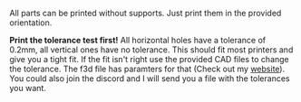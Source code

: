 All parts can be printed without supports. Just print them in the provided orientation.

**Print the tolerance test first!**
All horizontal holes have a tolerance of 0.2mm, all vertical ones have no tolerance. This should fit most printers and give you a tight fit. If the fit isn't right use the provided CAD files to change the tolerance. The f3d file has paramters for that (Check out my [website](https://kevinakasam.com/lets-adapt-the-cad/)). You could also join the discord and I will send you a file with the tolerances you want. 
